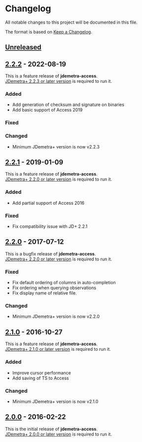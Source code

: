 # Changelog

All notable changes to this project will be documented in this file.

The format is based on [Keep a Changelog](https://keepachangelog.com/en/1.0.0/).

## [Unreleased]

## [2.2.2] - 2022-08-19

This is a feature release of **jdemetra-access**.  
[JDemetra+ 2.2.3 or later version](https://github.com/jdemetra/jdemetra-app/releases) is required to run it.

### Added

- Add generation of checksum and signature on binaries
- Add basic support of Access 2019

### Fixed

### Changed

- Minimum JDemetra+ version is now v2.2.3

## [2.2.1] - 2019-01-09

This is a feature release of **jdemetra-access**.  
[JDemetra+ 2.2.0 or later version](https://github.com/jdemetra/jdemetra-app/releases) is required to run it.

### Added

- Add partial support of Access 2016

### Fixed

- Fix compatibility issue with JD+ 2.2.1

## [2.2.0] - 2017-07-12

This is a bugfix release of **jdemetra-access**.  
[JDemetra+ 2.2.0 or later version](https://github.com/jdemetra/jdemetra-app/releases) is required to run it.

### Fixed

- Fix default ordering of columns in auto-completion
- Fix ordering when querying observations
- Fix display name of relative file.

### Changed

- Minimum JDemetra+ version is now v2.2.0

## [2.1.0] - 2016-10-27

This is a feature release of **jdemetra-access**.  
[JDemetra+ 2.1.0 or later version](https://github.com/jdemetra/jdemetra-app/releases) is required to run it.

### Added

- Improve cursor performance
- Add saving of TS to Access

### Changed

- Minimum JDemetra+ version is now v2.1.0

## [2.0.0] - 2016-02-22

This is the initial release of **jdemetra-access**.  
[JDemetra+ 2.0.0 or later version](https://github.com/jdemetra/jdemetra-app/releases) is required to run it.

[Unreleased]: https://github.com/nbbrd/jdemetra-access/compare/v2.2.2...HEAD
[2.2.2]: https://github.com/nbbrd/jdemetra-access/compare/v2.2.1...v2.2.2
[2.2.1]: https://github.com/nbbrd/jdemetra-access/compare/v2.2.0...v2.2.1
[2.2.0]: https://github.com/nbbrd/jdemetra-access/compare/v2.1.0...v2.2.0
[2.1.0]: https://github.com/nbbrd/jdemetra-access/compare/v2.0.0...v2.1.0
[2.0.0]: https://github.com/nbbrd/jdemetra-access/releases/tag/v2.0.0
